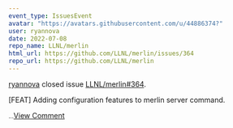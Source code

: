 ```yaml
---
event_type: IssuesEvent
avatar: "https://avatars.githubusercontent.com/u/44886374?"
user: ryannova
date: 2022-07-08
repo_name: LLNL/merlin
html_url: https://github.com/LLNL/merlin/issues/364
repo_url: https://github.com/LLNL/merlin
---
```


<a href='https://github.com/ryannova' target='_blank'>ryannova</a> closed issue <a href='https://github.com/LLNL/merlin/issues/364' target='_blank'>LLNL/merlin#364</a>.

<p>[FEAT] Adding configuration features to merlin server command.</p><small><!-- NOTE: If your feature is related to a bug, please file a Bug report instead! -->...</small><a href='https://github.com/LLNL/merlin/issues/364' target='_blank'>View Comment</a>